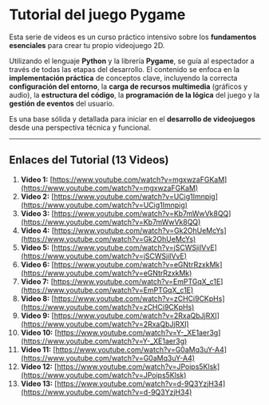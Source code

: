 # Tutorial del juego Pygame

Esta serie de videos es un curso práctico intensivo sobre los **fundamentos esenciales** para crear tu propio videojuego 2D. 

Utilizando el lenguaje **Python** y la librería **Pygame**, se guía al espectador a través de todas las etapas del desarrollo. El contenido se enfoca en la **implementación práctica** de conceptos clave, incluyendo la correcta **configuración del entorno**, la **carga de recursos multimedia** (gráficos y audio), la **estructura del código**, la **programación de la lógica** del juego y la **gestión de eventos** del usuario. 

Es una base sólida y detallada para iniciar en el **desarrollo de videojuegos** desde una perspectiva técnica y funcional.

---

## Enlaces del Tutorial (13 Videos)

1. **Video 1:** [https://www.youtube.com/watch?v=mgxwzaFGKaM](https://www.youtube.com/watch?v=mgxwzaFGKaM)
2. **Video 2:** [https://www.youtube.com/watch?v=UCig1Imnpig](https://www.youtube.com/watch?v=UCig1Imnpig)
3. **Video 3:** [https://www.youtube.com/watch?v=Kb7mWwVk8QQ](https://www.youtube.com/watch?v=Kb7mWwVk8QQ)
4. **Video 4:** [https://www.youtube.com/watch?v=Gk2OhUeMcYs](https://www.youtube.com/watch?v=Gk2OhUeMcYs)
5. **Video 5:** [https://www.youtube.com/watch?v=jSCWSjilVvE](https://www.youtube.com/watch?v=jSCWSjilVvE)
6. **Video 6:** [https://www.youtube.com/watch?v=eGNtrRzxkMk](https://www.youtube.com/watch?v=eGNtrRzxkMk)
7. **Video 7:** [https://www.youtube.com/watch?v=EmPTGqX_c1E](https://www.youtube.com/watch?v=EmPTGqX_c1E)
8. **Video 8:** [https://www.youtube.com/watch?v=zCHCi9CKpHs](https://www.youtube.com/watch?v=zCHCi9CKpHs)
9. **Video 9:** [https://www.youtube.com/watch?v=2RxaQbJjRXI](https://www.youtube.com/watch?v=2RxaQbJjRXI)
10. **Video 10:** [https://www.youtube.com/watch?v=Y-_XE1aer3g](https://www.youtube.com/watch?v=Y-_XE1aer3g)
11. **Video 11:** [https://www.youtube.com/watch?v=G0aMq3uY-A4](https://www.youtube.com/watch?v=G0aMq3uY-A4)
12. **Video 12:** [https://www.youtube.com/watch?v=JPoips5Klsk](https://www.youtube.com/watch?v=JPoips5Klsk)
13. **Video 13:** [https://www.youtube.com/watch?v=d-9Q3YzjH34](https://www.youtube.com/watch?v=d-9Q3YzjH34)









